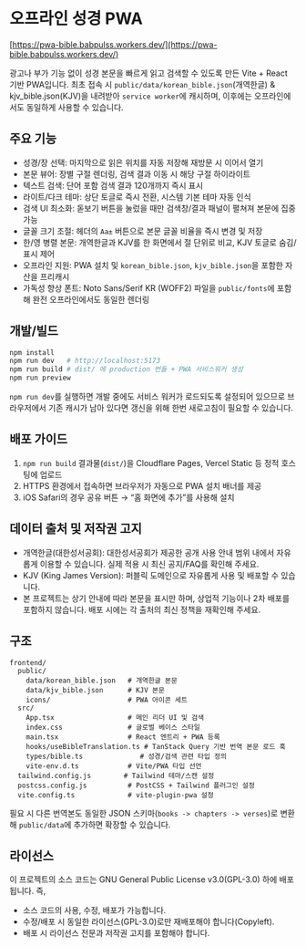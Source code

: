 # 오프라인 성경 PWA
[https://pwa-bible.babpulss.workers.dev/](https://pwa-bible.babpulss.workers.dev/)

광고나 부가 기능 없이 성경 본문을 빠르게 읽고 검색할 수 있도록 만든 Vite + React 기반 PWA입니다. 최초 접속 시 `public/data/korean_bible.json`(개역한글) & kjv_bible.json(KJV)을 내려받아 `service worker`에 캐시하며, 이후에는 오프라인에서도 동일하게 사용할 수 있습니다.

## 주요 기능
- 성경/장 선택: 마지막으로 읽은 위치를 자동 저장해 재방문 시 이어서 열기
- 본문 뷰어: 장별 구절 렌더링, 검색 결과 이동 시 해당 구절 하이라이트
- 텍스트 검색: 단어 포함 검색 결과 120개까지 즉시 표시
- 라이트/다크 테마: 상단 토글로 즉시 전환, 시스템 기본 테마 자동 인식
- 검색 UI 최소화: 돋보기 버튼을 눌렀을 때만 검색창/결과 패널이 펼쳐져 본문에 집중 가능
- 글꼴 크기 조절: 헤더의 `Aa±` 버튼으로 본문 글꼴 비율을 즉시 변경 및 저장
- 한/영 병렬 본문: 개역한글과 KJV를 한 화면에서 절 단위로 비교, KJV 토글로 숨김/표시 제어
- 오프라인 지원: PWA 설치 및 `korean_bible.json`, `kjv_bible.json`을 포함한 자산을 프리캐시
- 가독성 향상 폰트: Noto Sans/Serif KR (WOFF2) 파일을 `public/fonts`에 포함해 완전 오프라인에서도 동일한 렌더링

## 개발/빌드
```bash
npm install
npm run dev   # http://localhost:5173
npm run build # dist/ 에 production 번들 + PWA 서비스워커 생성
npm run preview
```

`npm run dev`를 실행하면 개발 중에도 서비스 워커가 로드되도록 설정되어 있으므로 브라우저에서 기존 캐시가 남아 있다면 갱신을 위해 한번 새로고침이 필요할 수 있습니다.

## 배포 가이드
1. `npm run build` 결과물(`dist/`)을 Cloudflare Pages, Vercel Static 등 정적 호스팅에 업로드
2. HTTPS 환경에서 접속하면 브라우저가 자동으로 PWA 설치 배너를 제공
3. iOS Safari의 경우 공유 버튼 → “홈 화면에 추가”를 사용해 설치

## 데이터 출처 및 저작권 고지
- 개역한글(대한성서공회): 대한성서공회가 제공한 공개 사용 안내 범위 내에서 자유롭게 이용할 수 있습니다. 실제 적용 시 최신 공지/FAQ를 확인해 주세요.
- KJV (King James Version): 퍼블릭 도메인으로 자유롭게 사용 및 배포할 수 있습니다.
- 본 프로젝트는 상기 안내에 따라 본문을 표시만 하며, 상업적 기능이나 2차 배포를 포함하지 않습니다. 배포 시에는 각 출처의 최신 정책을 재확인해 주세요.

## 구조
```
frontend/
  public/
    data/korean_bible.json   # 개역한글 본문
    data/kjv_bible.json      # KJV 본문
    icons/                   # PWA 아이콘 세트
  src/
    App.tsx                  # 메인 리더 UI 및 검색
    index.css                # 글로벌 베이스 스타일
    main.tsx                 # React 엔트리 + PWA 등록
    hooks/useBibleTranslation.ts # TanStack Query 기반 번역 본문 로드 훅
    types/bible.ts              # 성경/검색 관련 타입 정의
    vite-env.d.ts            # Vite/PWA 타입 선언
  tailwind.config.js        # Tailwind 테마/스캔 설정
  postcss.config.js          # PostCSS + Tailwind 플러그인 설정
  vite.config.ts             # vite-plugin-pwa 설정
```

필요 시 다른 번역본도 동일한 JSON 스키마(`books -> chapters -> verses`)로 변환해 `public/data`에 추가하면 확장할 수 있습니다.

## 라이선스

이 프로젝트의 소스 코드는 GNU General Public License v3.0(GPL-3.0) 하에 배포됩니다. 즉,
- 소스 코드의 사용, 수정, 배포가 가능합니다.
- 수정/배포 시 동일한 라이선스(GPL-3.0)로만 재배포해야 합니다(Copyleft).
- 배포 시 라이선스 전문과 저작권 고지를 포함해야 합니다.